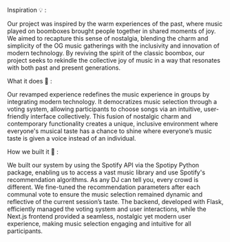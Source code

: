 Inspiration 💡 :


Our project was inspired by the warm experiences of the past, where music played on boomboxes brought people together in shared moments of joy. We aimed to recapture this sense of nostalgia, blending the charm and simplicity of the OG music gatherings with the inclusivity and innovation of modern technology. By reviving the spirit of the classic boombox, our project seeks to rekindle the collective joy of music in a way that resonates with both past and present generations.

What it does 🤝 :


Our revamped experience redefines the music experience in groups by integrating modern technology. It democratizes music selection through a voting system, allowing participants to choose songs via an intuitive, user-friendly interface collectively. This fusion of nostalgic charm and contemporary functionality creates a unique, inclusive environment where everyone's musical taste has a chance to shine where everyone’s music taste is given a voice instead of an individual.

How we built it 👷 :


We built our system by using the Spotify API via the Spotipy Python package, enabling us to access a vast music library and use Spotify's recommendation algorithms. As any DJ can tell you, every crowd is different. We fine-tuned the recommendation parameters after each communal vote to ensure the music selection remained dynamic and reflective of the current session’s taste. The backend, developed with Flask, efficiently managed the voting system and user interactions, while the Next.js frontend provided a seamless, nostalgic yet modern user experience, making music selection engaging and intuitive for all participants.
